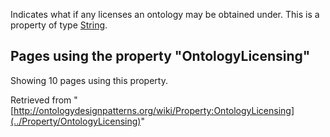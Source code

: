 Indicates what if any licenses an ontology may be obtained under. This is a property of type [String](../Type/String "Type:String").




  


## Pages using the property "OntologyLicensing"


Showing 10 pages using this property.



Retrieved from "[http://ontologydesignpatterns.org/wiki/Property:OntologyLicensing](../Property/OntologyLicensing)"